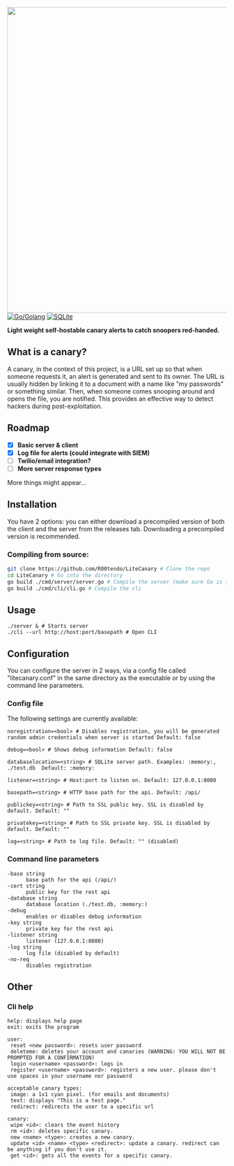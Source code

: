 <img width=700 src="https://github.com/user-attachments/assets/b1d995db-9fdc-4782-bbdd-5f2b07a05f49"></img><br>
[![Go/Golang](https://img.shields.io/badge/go-%2300ADD8.svg?style=for-the-badge&logo=go&logoColor=white)](https://img.shields.io/badge/go-%2300ADD8.svg?style=for-the-badge&logo=go&logoColor=white)
[![SQLite](https://img.shields.io/badge/sqlite-%2307405e.svg?style=for-the-badge&logo=sqlite&logoColor=white)](https://img.shields.io/badge/sqlite-%2307405e.svg?style=for-the-badge&logo=sqlite&logoColor=white)

<b>Light weight self-hostable canary alerts to catch snoopers red-handed.</b>

## What is a canary?
A canary, in the context of this project, is a URL set up so that when someone requests it, an alert is generated and sent to its owner. The URL is usually hidden by linking it to a document with a name like "my passwords" or something similar. Then, when someone comes snooping around and opens the file, you are notified. This provides an effective way to detect hackers during post-exploitation.

## Roadmap
- [x] <b>Basic server & client</b>
- [x] <b>Log file for alerts (could integrate with SIEM)</b>
- [ ] <b>Twilio/email integration?</b>
- [ ] <b>More server response types</b>
<p>More things might appear...</p>

## Installation
You have 2 options: you can either download a precompiled version of both the client and the server from the releases tab. Downloading a precompiled version is recommended.

### Compiling from source:
```bash
git clone https://github.com/R00tendo/LiteCanary # Clone the repo
cd LiteCanary # Go into the directory
go build ./cmd/server/server.go # Compile the server (make sure Go is installed)
go build ./cmd/cli/cli.go # Compile the cli
```

## Usage
```
./server & # Starts server 
./cli --url http://host:port/basepath # Open CLI
```

## Configuration
You can configure the server in 2 ways, via a config file called "litecanary.conf" in the same directory as the executable or by using the command line parameters. 

### Config file
The following settings are currently available:
```env
noregistration=<bool> # Disables registration, you will be generated random admin credentials when server is started Default: false

debug=<bool> # Shows debug information Default: false

databaselocation=<string> # SQLite server path. Examples: :memory:, ./test.db  Default: :memory:

listener=<string> # Host:port to listen on. Default: 127.0.0.1:8080

basepath=<string> # HTTP base path for the api. Default: /api/

publickey=<string> # Path to SSL public key. SSL is disabled by default. Default: ""

privatekey=<string> # Path to SSL private key. SSL is disabled by default. Default: ""

log=<string> # Path to log file. Default: "" (disabled)
```

### Command line parameters
```
-base string
      base path for the api (/api/)
-cert string
      public key for the rest api
-database string
      database location (./test.db, :memory:)
-debug
      enables or disables debug information
-key string
      private key for the rest api
-listener string
      listener (127.0.0.1:8080)
-log string
      log file (disabled by default)
-no-req
      disables registration
```

## Other

### Cli help
```
help: displays help page
exit: exits the program

user:
 reset <new password>: resets user password
 deleteme: deletes your account and canaries (WARNING: YOU WILL NOT BE PROMPTED FOR A CONFIRMATION)
 login <username> <password>: logs in
 register <username> <password>: registers a new user. please don't use spaces in your username nor password

acceptable canary types:
 image: a 1x1 cyan pixel. (for emails and documents)
 text: displays "This is a test page."
 redirect: redirects the user to a specific url

canary:
 wipe <id>: clears the event history
 rm <id>: deletes specific canary.
 new <name> <type>: creates a new canary.
 update <id> <name> <type> <redirect>: update a canary. redirect can be anything if you don't use it.
 get <id>: gets all the events for a specific canary.
```

